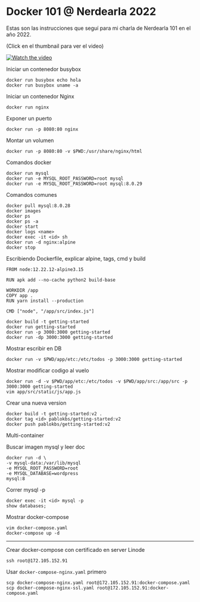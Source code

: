 # Docker 101 @ Nerdearla 2022

Estas son las instrucciones que seguí para mi charla de Nerdearla 101 en el año 2022.

(Click en el thumbnail para ver el video)

[![Watch the video](https://img.youtube.com/vi/IyXGesw8ZJY/maxresdefault.jpg)](https://youtu.be/IyXGesw8ZJY)

Iniciar un contenedor busybox

```
docker run busybox echo hola
docker run busybox uname -a
```

Iniciar un contenedor Nginx

`docker run nginx`

Exponer un puerto

`docker run -p 8080:80 nginx`

Montar un volumen

`docker run -p 8080:80 -v $PWD:/usr/share/nginx/html`

Comandos docker

```
docker run mysql
docker run -e MYSQL_ROOT_PASSWORD=root mysql
docker run -e MYSQL_ROOT_PASSWORD=root mysql:8.0.29
```

Comandos comunes

```
docker pull mysql:8.0.28
docker images
docker ps
docker ps -a
docker start 
docker logs <name>
docker exec -it <id> sh
docker run -d nginx:alpine
docker stop
```

Escribiendo Dockerfile, explicar alpine, tags, cmd y build

```
FROM node:12.22.12-alpine3.15

RUN apk add --no-cache python2 build-base

WORKDIR /app
COPY app .
RUN yarn install --production

CMD ["node", "/app/src/index.js"]
```

```
docker build -t getting-started
docker run getting-started
docker run -p 3000:3000 getting-started
docker run -dp 3000:3000 getting-started
```

Mostrar escribir en DB

```
docker run -v $PWD/app/etc:/etc/todos -p 3000:3000 getting-started
```

Mostrar modificar codigo al vuelo

```
docker run -d -v $PWD/app/etc:/etc/todos -v $PWD/app/src:/app/src -p 3000:3000 getting-started
vim app/src/static/js/app.js
```

Crear una nueva version

```
docker build -t getting-started:v2 .
docker tag <id> pablokbs/getting-started:v2
docker push pablokbs/getting-started:v2
```

Multi-container

Buscar imagen mysql y leer doc

```
docker run -d \
-v mysql-data:/var/lib/mysql
-e MYSQL_ROOT_PASSWORD=root
-e MYSQL_DATABASE=wordpress
mysql:8
```

Correr mysql -p

```
docker exec -it <id> mysql -p
show databases;
```

Mostrar docker-compose

```
vim docker-compose.yaml
docker-compose up -d
```

---

Crear docker-compose con certificado en server Linode

`ssh root@172.105.152.91`

Usar `docker-compose-nginx.yaml` primero

```
scp docker-compose-nginx.yaml root@172.105.152.91:docker-compose.yaml
scp docker-compose-nginx-ssl.yaml root@172.105.152.91:docker-compose.yaml
```





